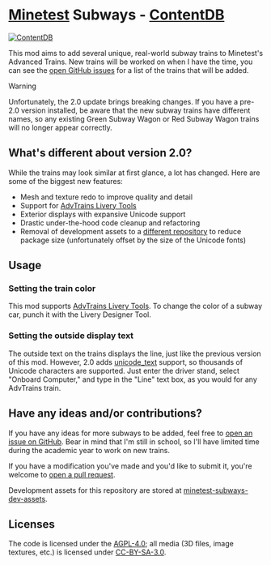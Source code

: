 # [Minetest](https://minetest.net/) Subways - [ContentDB](https://content.minetest.net/packages/sylvester_kruin/subways/)

[![ContentDB](https://content.minetest.net/packages/sylvester_kruin/subways/shields/downloads/)](https://content.minetest.net/packages/sylvester_kruin/subways/)

This mod aims to add several unique, real-world subway trains to Minetest's Advanced Trains. New trains will be worked on when I have the time, you can see the [open GitHub issues](https://github.com/SamMatzko/minetest-subways/issues) for a list of the trains that will be added.

> [!WARNING]
> Unfortunately, the 2.0 update brings breaking changes. If you have a pre-2.0 version installed, be aware that the new subway trains have different names, so any existing Green Subway Wagon or Red Subway Wagon trains will no longer appear correctly.

## What's different about version 2.0?
While the trains may look similar at first glance, a lot has changed. Here are some of the biggest new features:
- Mesh and texture redo to improve quality and detail
- Support for [AdvTrains Livery Tools](https://content.minetest.net/packages/Marnack/advtrains_livery_tools/)
- Exterior displays with expansive Unicode support
- Drastic under-the-hood code cleanup and refactoring
- Removal of development assets to a [different repository](https://github.com/SamMatzko/minetest-subways-dev-assets) to reduce package size (unfortunately offset by the size of the Unicode fonts)

## Usage
### Setting the train color
This mod supports [AdvTrains Livery Tools](https://content.minetest.net/packages/Marnack/advtrains_livery_tools/). To change the color of a subway car, punch it with the Livery Designer Tool.

### Setting the outside display text
The outside text on the trains displays the line, just like the previous version of this mod. However, 2.0 adds [unicode_text](https://content.minetest.net/packages/erlehmann/unicode_text/) support, so thousands of Unicode characters are supported. Just enter the driver stand, select "Onboard Computer," and type in the "Line" text box, as you would for any AdvTrains train.

## Have any ideas and/or contributions?

If you have any ideas for more subways to be added, feel free to [open an issue on GitHub](https://github.com/SamMatzko/minetest-subways/issues/new/choose). Bear in mind that I'm still in school, so I'll have limited time during the academic year to work on new trains.

If you have a modification you've made and you'd like to submit it, you're welcome to [open a pull request](https://github.com/SamMatzko/minetest-subways/compare).

Development assets for this repository are stored at [minetest-subways-dev-assets](https://github.com/SamMatzko/minetest-subways-dev-assets).

## Licenses
The code is licensed under the [AGPL-4.0](https://github.com/SamMatzko/minetest-subways/blob/master/LICENSE.txt); all media (3D files, image textures, etc.) is licensed under [CC-BY-SA-3.0](http://creativecommons.org/licenses/by-sa/3.0/).
